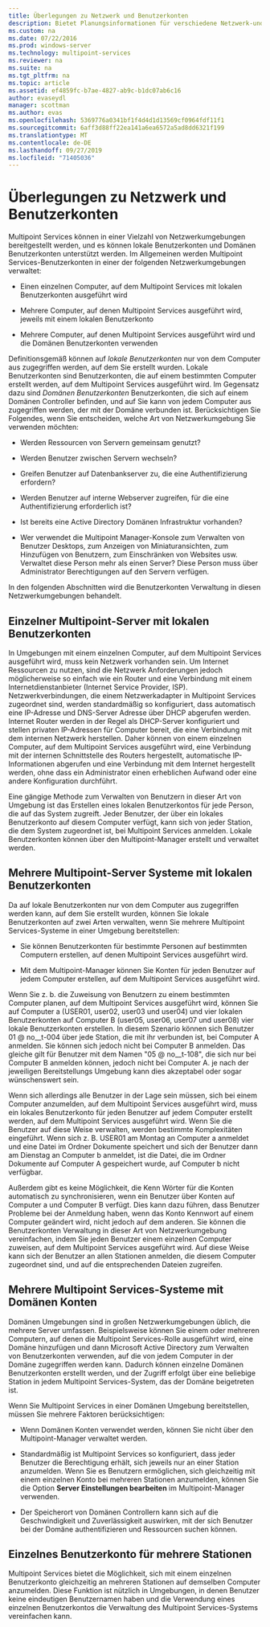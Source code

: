 ```yaml
---
title: Überlegungen zu Netzwerk und Benutzerkonten
description: Bietet Planungsinformationen für verschiedene Netzwerk-und Benutzer Szenarien mit Multipoint Services
ms.custom: na
ms.date: 07/22/2016
ms.prod: windows-server
ms.technology: multipoint-services
ms.reviewer: na
ms.suite: na
ms.tgt_pltfrm: na
ms.topic: article
ms.assetid: ef4859fc-b7ae-4827-ab9c-b1dc07ab6c16
author: evaseydl
manager: scottman
ms.author: evas
ms.openlocfilehash: 5369776a0341bf1f4d4d1d13569cf0964fdf11f1
ms.sourcegitcommit: 6aff3d88ff22ea141a6ea6572a5ad8dd6321f199
ms.translationtype: MT
ms.contentlocale: de-DE
ms.lasthandoff: 09/27/2019
ms.locfileid: "71405036"
---
```

# <a name="network-considerations-and-user-accounts"></a>Überlegungen zu Netzwerk und Benutzerkonten
Multipoint Services können in einer Vielzahl von Netzwerkumgebungen bereitgestellt werden, und es können lokale Benutzerkonten und Domänen Benutzerkonten unterstützt werden. Im Allgemeinen werden Multipoint Services-Benutzerkonten in einer der folgenden Netzwerkumgebungen verwaltet:  
  
-   Einen einzelnen Computer, auf dem Multipoint Services mit lokalen Benutzerkonten ausgeführt wird  
  
-   Mehrere Computer, auf denen Multipoint Services ausgeführt wird, jeweils mit einem lokalen Benutzerkonto  
  
-   Mehrere Computer, auf denen Multipoint Services ausgeführt wird und die Domänen Benutzerkonten verwenden

Definitionsgemäß können auf *lokale Benutzerkonten* nur von dem Computer aus zugegriffen werden, auf dem Sie erstellt wurden. Lokale Benutzerkonten sind Benutzerkonten, die auf einem bestimmten Computer erstellt werden, auf dem Multipoint Services ausgeführt wird. Im Gegensatz dazu sind *Domänen Benutzerkonten* Benutzerkonten, die sich auf einem Domänen Controller befinden, und auf Sie kann von jedem Computer aus zugegriffen werden, der mit der Domäne verbunden ist. Berücksichtigen Sie Folgendes, wenn Sie entscheiden, welche Art von Netzwerkumgebung Sie verwenden möchten:  
  
-   Werden Ressourcen von Servern gemeinsam genutzt?  
  
-   Werden Benutzer zwischen Servern wechseln?  
  
-   Greifen Benutzer auf Datenbankserver zu, die eine Authentifizierung erfordern?  
  
-   Werden Benutzer auf interne Webserver zugreifen, für die eine Authentifizierung erforderlich ist?  
  
-   Ist bereits eine Active Directory Domänen Infrastruktur vorhanden?  
  
-   Wer verwendet die Multipoint Manager-Konsole zum Verwalten von Benutzer Desktops, zum Anzeigen von Miniaturansichten, zum Hinzufügen von Benutzern, zum Einschränken von Websites usw. Verwaltet diese Person mehr als einen Server? Diese Person muss über Administrator Berechtigungen auf den Servern verfügen.  
  
In den folgenden Abschnitten wird die Benutzerkonten Verwaltung in diesen Netzwerkumgebungen behandelt.  
  
## <a name="single-multipoint-server-with-local-user-accounts"></a>Einzelner Multipoint-Server mit lokalen Benutzerkonten  
In Umgebungen mit einem einzelnen Computer, auf dem Multipoint Services ausgeführt wird, muss kein Netzwerk vorhanden sein. Um Internet Ressourcen zu nutzen, sind die Netzwerk Anforderungen jedoch möglicherweise so einfach wie ein Router und eine Verbindung mit einem Internetdienstanbieter (Internet Service Provider, ISP). Netzwerkverbindungen, die einem Netzwerkadapter in Multipoint Services zugeordnet sind, werden standardmäßig so konfiguriert, dass automatisch eine IP-Adresse und DNS-Server Adresse über DHCP abgerufen werden. Internet Router werden in der Regel als DHCP-Server konfiguriert und stellen privaten IP-Adressen für Computer bereit, die eine Verbindung mit dem internen Netzwerk herstellen. Daher können von einem einzelnen Computer, auf dem Multipoint Services ausgeführt wird, eine Verbindung mit der internen Schnittstelle des Routers hergestellt, automatische IP-Informationen abgerufen und eine Verbindung mit dem Internet hergestellt werden, ohne dass ein Administrator einen erheblichen Aufwand oder eine andere Konfiguration durchführt.  
  
Eine gängige Methode zum Verwalten von Benutzern in dieser Art von Umgebung ist das Erstellen eines lokalen Benutzerkontos für jede Person, die auf das System zugreift. Jeder Benutzer, der über ein lokales Benutzerkonto auf diesem Computer verfügt, kann sich von jeder Station, die dem System zugeordnet ist, bei Multipoint Services anmelden. Lokale Benutzerkonten können über den Multipoint-Manager erstellt und verwaltet werden.  
  
## <a name="multiple-multipoint-server-systems-with-local-user-accounts"></a>Mehrere Multipoint-Server Systeme mit lokalen Benutzerkonten  
Da auf lokale Benutzerkonten nur von dem Computer aus zugegriffen werden kann, auf dem Sie erstellt wurden, können Sie lokale Benutzerkonten auf zwei Arten verwalten, wenn Sie mehrere Multipoint Services-Systeme in einer Umgebung bereitstellen:  
  
-   Sie können Benutzerkonten für bestimmte Personen auf bestimmten Computern erstellen, auf denen Multipoint Services ausgeführt wird.  
  
-   Mit dem Multipoint-Manager können Sie Konten für jeden Benutzer auf jedem Computer erstellen, auf dem Multipoint Services ausgeführt wird.  
  
Wenn Sie z. b. die Zuweisung von Benutzern zu einem bestimmten Computer planen, auf dem Multipoint Services ausgeführt wird, können Sie auf Computer a (USER01, user02, user03 und user04) und vier lokalen Benutzerkonten auf Computer B (user05, user06, user07 und user08) vier lokale Benutzerkonten erstellen. In diesem Szenario können sich Benutzer 01 @ no__t-004 über jede Station, die mit ihr verbunden ist, bei Computer A anmelden. Sie können sich jedoch nicht bei Computer B anmelden. Das gleiche gilt für Benutzer mit dem Namen "05 @ no__t-108", die sich nur bei Computer B anmelden können, jedoch nicht bei Computer A. je nach der jeweiligen Bereitstellungs Umgebung kann dies akzeptabel oder sogar wünschenswert sein.  
  
Wenn sich allerdings alle Benutzer in der Lage sein müssen, sich bei einem Computer anzumelden, auf dem Multipoint Services ausgeführt wird, muss ein lokales Benutzerkonto für jeden Benutzer auf jedem Computer erstellt werden, auf dem Multipoint Services ausgeführt wird. Wenn Sie die Benutzer auf diese Weise verwalten, werden bestimmte Komplexitäten eingeführt. Wenn sich z. B. USER01 am Montag an Computer a anmeldet und eine Datei im Ordner Dokumente speichert und sich der Benutzer dann am Dienstag an Computer b anmeldet, ist die Datei, die im Ordner Dokumente auf Computer A gespeichert wurde, auf Computer b nicht verfügbar.  
  
Außerdem gibt es keine Möglichkeit, die Kenn Wörter für die Konten automatisch zu synchronisieren, wenn ein Benutzer über Konten auf Computer a und Computer B verfügt. Dies kann dazu führen, dass Benutzer Probleme bei der Anmeldung haben, wenn das Konto Kennwort auf einem Computer geändert wird, nicht jedoch auf dem anderen. Sie können die Benutzerkonten Verwaltung in dieser Art von Netzwerkumgebung vereinfachen, indem Sie jeden Benutzer einem einzelnen Computer zuweisen, auf dem Multipoint Services ausgeführt wird. Auf diese Weise kann sich der Benutzer an allen Stationen anmelden, die diesem Computer zugeordnet sind, und auf die entsprechenden Dateien zugreifen.  
  
## <a name="multiple-multipoint-services-systems-with-domain-accounts"></a>Mehrere Multipoint Services-Systeme mit Domänen Konten  
Domänen Umgebungen sind in großen Netzwerkumgebungen üblich, die mehrere Server umfassen. Beispielsweise können Sie einem oder mehreren Computern, auf denen die Multipoint Services-Rolle ausgeführt wird, eine Domäne hinzufügen und dann Microsoft Active Directory zum Verwalten von Benutzerkonten verwenden, auf die von jedem Computer in der Domäne zugegriffen werden kann. Dadurch können einzelne Domänen Benutzerkonten erstellt werden, und der Zugriff erfolgt über eine beliebige Station in jedem Multipoint Services-System, das der Domäne beigetreten ist.  
 
Wenn Sie Multipoint Services in einer Domänen Umgebung bereitstellen, müssen Sie mehrere Faktoren berücksichtigen:  
  
-   Wenn Domänen Konten verwendet werden, können Sie nicht über den Multipoint-Manager verwaltet werden.  
  
-   Standardmäßig ist Multipoint Services so konfiguriert, dass jeder Benutzer die Berechtigung erhält, sich jeweils nur an einer Station anzumelden. Wenn Sie es Benutzern ermöglichen, sich gleichzeitig mit einem einzelnen Konto bei mehreren Stationen anzumelden, können Sie die Option **Server Einstellungen bearbeiten** im Multipoint-Manager verwenden.  
  
-   Der Speicherort von Domänen Controllern kann sich auf die Geschwindigkeit und Zuverlässigkeit auswirken, mit der sich Benutzer bei der Domäne authentifizieren und Ressourcen suchen können.  
  
## <a name="single-user-account-for-multiple-stations"></a>Einzelnes Benutzerkonto für mehrere Stationen  
Multipoint Services bietet die Möglichkeit, sich mit einem einzelnen Benutzerkonto gleichzeitig an mehreren Stationen auf demselben Computer anzumelden. Diese Funktion ist nützlich in Umgebungen, in denen Benutzer keine eindeutigen Benutzernamen haben und die Verwendung eines einzelnen Benutzerkontos die Verwaltung des Multipoint Services-Systems vereinfachen kann.  
  
